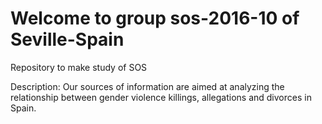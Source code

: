 # Welcome to group sos-2016-10 of Seville-Spain
Repository to make study of SOS

Description:
Our sources of information are aimed at analyzing the relationship between gender violence killings, allegations and divorces in Spain.
